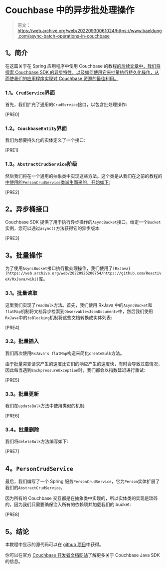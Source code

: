 # Couchbase 中的异步批处理操作

> 原文：<https://web.archive.org/web/20220930061024/https://www.baeldung.com/async-batch-operations-in-couchbase>

## **1。简介**

在这篇关于在 Spring 应用程序中使用 Couchbase 的教程[的后续文章中，我们将探索 Couchbase SDK 的异步特性，以及如何使用它来批量执行持久化操作，从而使我们的应用程序实现对 Couchbase 资源的最佳利用。](/web/20220926200754/https://www.baeldung.com/couchbase-sdk-spring)

### **1.1。`CrudService`界面**

首先，我们扩充了通用的`CrudService`接口，以包含批处理操作:

[PRE0]

### **1.2。`CouchbaseEntity`界面**

我们为想要持久化的实体定义了一个接口:

[PRE1]

### **1.3。`AbstractCrudService`阶级**

然后我们将在一个通用的抽象类中实现这些方法。这个类是从我们在之前的教程的[中使用的`PersonCrudService`类派生而来的，开始如下:](/web/20220926200754/https://www.baeldung.com/couchbase-sdk-spring)

[PRE2]

## **2。异步桶接口**

Couchbase SDK 提供了用于执行异步操作的`AsyncBucket`接口。给定一个`Bucket`实例，您可以通过`async()`方法获得它的异步版本:

[PRE3]

## **3。批量操作**

为了使用`AsyncBucket`接口执行批处理操作，我们使用了`[RxJava](https://web.archive.org/web/20220926200754/https://github.com/ReactiveX/RxJava/wiki)`库。

### **3.1。批量读取**

这里我们实现了`readBulk`方法。首先，我们使用 RxJava 中的`AsyncBucket`和`flatMap`机制将文档异步检索到`Observable<JsonDocument>`中，然后我们使用`RxJava`中的`toBlocking`机制将这些文档转换成实体列表:

[PRE4]

### **3.2。批量插入**

我们再次使用`RxJava's flatMap`构造来简化`createBulk`方法。

由于批量突变请求产生的速度比它们的响应产生的速度快，有时会导致过载情况，因此每当遇到`BackpressureException`时，我们都会以指数延迟进行重试:

[PRE5]

### **3.3。批量更新**

我们在`updateBulk`方法中使用类似的机制:

[PRE6]

### **3.4。批量删除**

我们将`deleteBulk`方法编写如下:

[PRE7]

## **4。`PersonCrudService`**

最后，我们编写了一个 Spring 服务`PersonCrudService`，它为`Person`实体扩展了我们的`AbstractCrudService`。

因为所有的 Couchbase 交互都是在抽象类中实现的，所以实体类的实现是琐碎的，因为我们只需要确保注入所有的依赖项并加载我们的 bucket:

[PRE8]

## **5。结论**

本教程中显示的源代码可以在 [github 项目](https://web.archive.org/web/20220926200754/https://github.com/eugenp/tutorials/tree/master/couchbase)中获得。

你可以在官方 [Couchbase 开发者文档网站](https://web.archive.org/web/20220926200754/https://docs.couchbase.com/java-sdk/2.6/start-using-sdk.html)了解更多关于 Couchbase Java SDK 的信息。
